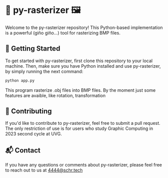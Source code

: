 # 🐍 py-rasterizer 🖼️
Welcome to the py-rasterizer repository! This Python-based implementation is a powerful (giño giño...) tool for rasterizing BMP files.

## 🚀 Getting Started
To get started with py-rasterizer, first clone this repository to your local machine. Then, make sure you have Python installed and use py-rasterizer, by simply running the next command:

``` bash
python app.py
```
This program rasterize .obj files into BMP files. By the moment just some features are avaible, like rotation, transformation       

## 📝 Contributing
If you'd like to contribute to py-rasterizer, feel free to submit a pull request. The only restriction of use is for users who study Graphic Computing in 2023 second cycle at UVG. 

## 📬 Contact
If you have any questions or comments about py-rasterizer, please feel free to reach out to us at 4444@schr.tech
